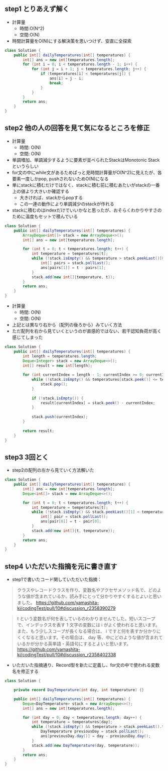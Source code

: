 ## step1 とりあえず解く
- 計算量
  - 時間:O(N^2)
  - 空間:O(N)
- 時間計算量をO(N)にする解決策を思いつけず、安直に全探索

```java
class Solution {
    public int[] dailyTemperatures(int[] temperatures) {
        int[] ans = new int[temperatures.length];
        for (int i = 0; i < temperatures.length - 1; i++) {
            for (int j = i + 1; j < temperatures.length; j++) {
                if (temperatures[i] < temperatures[j]) {
                    ans[i] = j - i;
                    break;
                }
            }
        }
        return ans;
    }
}
```

## step2 他の人の回答を見て気になるところを修正
- 計算量
  - 時間: O(N)
  - 空間: O(N)
- 単調増加、単調減少するように要素が並べられたStackはMonotonic Stackというらしい
- for文の中にwhile文があるためぱっと見時間計算量がO(N^2)に見えたが、各要素一度しかpop, pushされないためO(N)になる
- 単にstackに積むだけではなく、stackに積む前に積むあたいがstackの一番上の値より大きいか確認する
  - 大きければ、stackからpopする
  - この一連の動作により単調減少のstackが作れる
- stackに積むのはindexだけでいいかなと思ったが、おそらくわかりやすさのために温度もセットで積んでいる

```java
class Solution {
    public int[] dailyTemperatures(int[] temperatures) {
        ArrayDeque<int[]> stack = new ArrayDeque<>();
        int[] ans = new int[temperatures.length];

        for (int t = 0; t < temperatures.length; t++) {
            int temperature = temperatures[t];
            while (!stack.isEmpty() && temperature > stack.peekLast()[0]) {
                int[] pairs = stack.pollLast();
                ans[pairs[1]] = t - pairs[1];
            }
            stack.add(new int[]{temperature, t});
        }
        return ans;
    }
}
```

- 計算量
  - 時間: O(N)
  - 空間: O(N)
- 上記とは異なり右から（配列の後ろから）みていく方法
- ただ配列を右から見ていくというのが直感的ではない、若干認知負荷が高く感じてしまった

```java
class Solution {
    public int[] dailyTemperatures(int[] temperatures) {
        int length = temperatures.length;
        Deque<Integer> stack = new ArrayDeque<>();
        int[] result = new int[length];
      
        for (int currentIndex = length - 1; currentIndex >= 0; currentIndex--) {
            while (!stack.isEmpty() && temperatures[stack.peek()] <= temperatures[currentIndex]) {
                stack.pop();
            }
          
            if (!stack.isEmpty()) {
                result[currentIndex] = stack.peek() - currentIndex;
            }
          
            stack.push(currentIndex);
        }
      
        return result;
    }
}
```

## step3 3回とく
- step2の配列の左から見ていく方法解いた

```java
class Solution {
    public int[] dailyTemperatures(int[] temperatures) {
        int[] ans = new int[temperatures.length];
        Deque<int[]> stack = new ArrayDeque<>();

        for (int t = 0; t < temperatures.length; t++) {
            int temperature = temperatures[t];
            while (!stack.isEmpty() && stack.peekLast()[1] < temperature) {
                int[] pair = stack.pollLast();
                ans[pair[0]] = t - pair[0];
            }
            stack.add(new int[]{t, temperature});
        }
        return ans;
    }
}
```

## step4 いただいた指摘を元に書き直す
- step1で書いたコード関していただいた指摘：
>クラスやレコードクラスを作り、変数名やアクセサメソッド名で、どのような値が含まれているか、読み手にとって分かりやすくするとよいと思いました。
>https://github.com/yamashita-ki/codingTest/pull/10#discussion_r2358390279

>t という変数名が何を表しているのわかりませんでした。短いスコープで、インデックスを表す 1 文字の変数には i がよく使われると思います。また、もう少しスコープが長くなる場合は、 i ですと何を表すか分かりにくくなると思います。その場合は、 day 等、中にどのような値が含まれているかが分かる英単語・英語句にするとよいと思います。
>https://github.com/yamashita-ki/codingTest/pull/10#discussion_r2358402338

- いただいた指摘通り、Record型を新たに定義し、for文の中で使われる変数名を修正する

```java
class Solution {

    private record DayTemperature(int day, int temperature) {}

    public int[] dailyTemperatures(int[] temperatures) {
        Deque<DayTemperature> stack = new ArrayDeque<>();
        int[] ans = new int[temperatures.length];

        for (int day = 0; day < temperatures.length; day++) {
            int temperature = temperatures[day];
            while (!stack.isEmpty() && temperature > stack.peekLast().temperature()) {
                DayTemperature previousDay = stack.pollLast();
                ans[previousDay.day()] = day - previousDay.day();
            }
            stack.add(new DayTemperature(day, temperature));
        }
        return ans;
    }
}

```